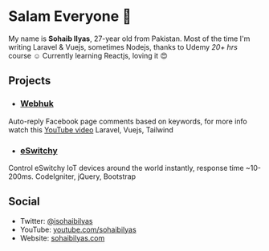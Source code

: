 # Salam Everyone :wave:
My name is **Sohaib Ilyas**, 27-year old from Pakistan. Most of the time I'm writing Laravel & Vuejs, sometimes Nodejs, thanks to Udemy *20+ hrs* course :relaxed: Currently learning Reactjs, loving it :heart_eyes:

## Projects

- ### [Webhuk](https://webhuk.com)
Auto-reply Facebook page comments based on keywords, for more info watch this [YouTube video](https://www.youtube.com/watch?v=Ld-sGXdLFtM)
Laravel, Vuejs, Tailwind

- ### [eSwitchy](https://eswitchy.com)
Control eSwitchy IoT devices around the world instantly, response time ~10-200ms.
CodeIgniter, jQuery, Bootstrap

## Social
- Twitter: [@isohaibilyas](https://twitter.com/isohaibilyas)
- YouTube: [youtube.com/sohaibilyas](https://youtube.com/sohaibilyas)
- Website: [sohaibilyas.com](https://sohaibilyas.com)
